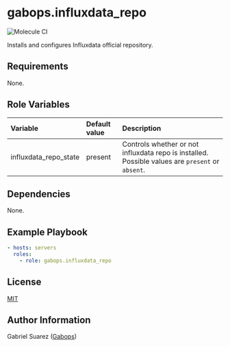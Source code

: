 gabops.influxdata_repo
======================

![Molecule CI](https://github.com/gabops/ansible-role-influxdata-repo/workflows/Molecule%20CI/badge.svg?branch=master)

Installs and configures Influxdata official repository.

Requirements
------------

None.

Role Variables
--------------

| Variable | Default value | Description |
| :--- | :--- | :--- |
| influxdata_repo_state | present | Controls whether or not influxdata repo is installed. Possible values are `present` or `absent`. |

Dependencies
------------

None.

Example Playbook
----------------

```yaml
- hosts: servers
  roles:
    - role: gabops.influxdata_repo
```

License
-------

[MIT]((./LICENSE))

Author Information
------------------

Gabriel Suarez ([Gabops](https://github.com/gabops))
